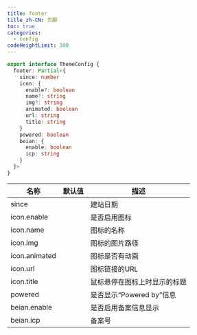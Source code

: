 ```yaml
---
title: footer
title_zh-CN: 页脚
toc: true
categories:
  - config
codeHeightLimit: 300
---
```


```ts
export interface ThemeConfig {
  footer: Partial<{
    since: number
    icon: {
      enable?: boolean
      name?: string
      img?: string
      animated: boolean
      url: string
      title: string
    }
    powered: boolean
    beian: {
      enable: boolean
      icp: string
    }
  }>
}
```

| 名称 | 默认值 | 描述 |
| ---- | ---- | ---- |
| since  |  | 建站日期 |
| icon.enable |  | 是否启用图标 |
| icon.name |  | 图标的名称 |
| icon.img |  | 图标的图片路径 |
| icon.animated |  | 图标是否有动画 |
| icon.url |  | 图标链接的URL |
| icon.title |  | 鼠标悬停在图标上时显示的标题 |
| powered |  | 是否显示“Powered by”信息 |
| beian.enable |  | 是否启用备案信息显示 |
| beian.icp |  | 备案号 |
